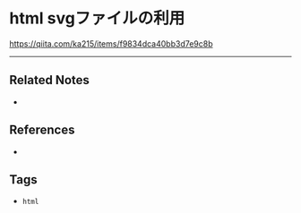 # html svgファイルの利用
https://qiita.com/ka215/items/f9834dca40bb3d7e9c8b

---
## Related Notes
- 

## References
- 

## Tags
- `html`